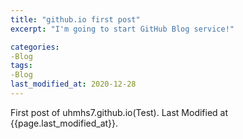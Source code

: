 ```yaml
---
title: "github.io first post"
excerpt: "I'm going to start GitHub Blog service!"

categories:
-Blog
tags:
-Blog
last_modified_at: 2020-12-28
---
```


First post of uhmhs7.github.io(Test).
Last Modified at {{page.last_modified_at}}.